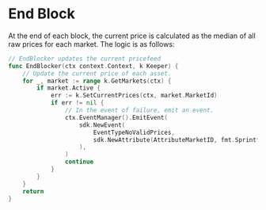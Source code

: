 <!--
order: 6
-->

# End Block

At the end of each block, the current price is calculated as the median of all raw prices for each market. The logic is as follows:

```go
// EndBlocker updates the current pricefeed
func EndBlocker(ctx context.Context, k Keeper) {
	// Update the current price of each asset.
	for _, market := range k.GetMarkets(ctx) {
		if market.Active {
			err := k.SetCurrentPrices(ctx, market.MarketId)
			if err != nil {
				// In the event of failure, emit an event.
				ctx.EventManager().EmitEvent(
					sdk.NewEvent(
						EventTypeNoValidPrices,
						sdk.NewAttribute(AttributeMarketID, fmt.Sprintf("%s", market.MarketId)),
					),
				)
				continue
			}
		}
	}
	return
}
```
